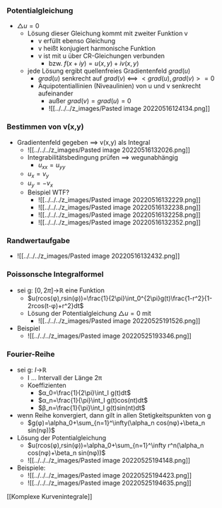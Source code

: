 ### Potentialgleichung
+ $\bigtriangleup u=0$
	+ Lösung dieser Gleichung kommt mit zweiter Funktion v
		+ v erfüllt ebenso Gleichung
		+ v heißt konjugiert harmonische Funktion
		+ v ist mit u über CR-Gleichungen verbunden
			+ bzw. $f(x+iy)=u(x,y)+iv(x,y)$
	+ jede Lösung ergibt quellenfreies Gradientenfeld $grad(u)$
		+ $grad(u)$ senkrecht auf  $grad(v)$ <==> $<grad(u),grad(v)>=0$
		+ Äquipotentiallinien (Niveaulinien) von u und v senkrecht aufeinander
			+ außer $grad(v)=grad(u)=0$
			+ ![[../../../z_images/Pasted image 20220516124134.png]]

### Bestimmen von v(x,y) 
+ Gradientenfeld gegeben ==> v(x,y) als Integral
	+ ![[../../../z_images/Pasted image 20220516132026.png]]
	+ Integrabilitätsbedingung prüfen ==> wegunabhängig
		+ $u_{xx}=u_{yy}$
	+ $u_x=v_y$
	+ $u_y=-v_x$
	+ Beispiel WTF?
		+ ![[../../../z_images/Pasted image 20220516132229.png]]
		+ ![[../../../z_images/Pasted image 20220516132238.png]]
		+ ![[../../../z_images/Pasted image 20220516132258.png]]
		+ ![[../../../z_images/Pasted image 20220516132352.png]]

### Randwertaufgabe
+ ![[../../../z_images/Pasted image 20220516132432.png]]

### Poissonsche Integralformel
+ sei g: $[0,2\pi]$->ℝ eine Funktion
	+ $u(rcos(φ),rsin(φ))=\frac{1}{2\pi}\int_0^{2\pi}g(t)\frac{1-r^2}{1-2rcos(t-φ)+r^2}dt$
	+ Lösung der Potentialgleichung $\bigtriangleup u=0$ mit
		+ ![[../../../z_images/Pasted image 20220525191526.png]]
+ Beispiel
	+  ![[../../../z_images/Pasted image 20220525193346.png]]

### Fourier-Reihe
+ sei g: $I$->ℝ
	+ I ... Intervall der Länge 2π
	+ Koeffizienten 
		+ $α_0=\frac{1}{2\pi}\int_I g(t)dt$
		+ $α_n=\frac{1}{\pi}\int_I g(t)cos(nt)dt$
		+ $β_n=\frac{1}{\pi}\int_I g(t)sin(nt)dt$
+ wenn Reihe konvergiert, dann gilt in allen Stetigkeitspunkten von g
	+ $g(φ)=\alpha_0+\sum_{n=1}^\infty(\alpha_n cos(nφ)+\beta_n sin(nφ))$
+ Lösung der Potentialgleichung
	+ $u(rcos(φ),rsin(φ))=\alpha_0+\sum_{n=1}^\infty r^n(\alpha_n cos(nφ)+\beta_n sin(nφ))$
	+ ![[../../../z_images/Pasted image 20220525194148.png]]
+ Beispiele:
	+ ![[../../../z_images/Pasted image 20220525194423.png]]
	+ ![[../../../z_images/Pasted image 20220525194635.png]]

[[Komplexe Kurvenintegrale]]